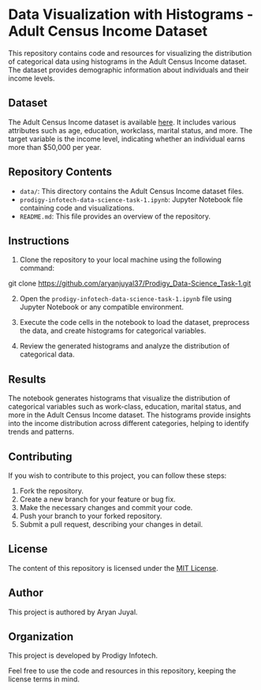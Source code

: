 # Data Visualization with Histograms - Adult Census Income Dataset

This repository contains code and resources for visualizing the distribution of categorical data using histograms in the Adult Census Income dataset. The dataset provides demographic information about individuals and their income levels.

## Dataset

The Adult Census Income dataset is available [here](https://www.kaggle.com/datasets/uciml/adult-census-income). It includes various attributes such as age, education, workclass, marital status, and more. The target variable is the income level, indicating whether an individual earns more than $50,000 per year.

## Repository Contents

- `data/`: This directory contains the Adult Census Income dataset files.
- `prodigy-infotech-data-science-task-1.ipynb`: Jupyter Notebook file containing code and visualizations.
- `README.md`: This file provides an overview of the repository.

## Instructions

1. Clone the repository to your local machine using the following command:

git clone https://github.com/aryanjuyal37/Prodigy_Data-Science_Task-1.git

2. Open the `prodigy-infotech-data-science-task-1.ipynb` file using Jupyter Notebook or any compatible environment.

3. Execute the code cells in the notebook to load the dataset, preprocess the data, and create histograms for categorical variables.

4. Review the generated histograms and analyze the distribution of categorical data.

## Results

The notebook generates histograms that visualize the distribution of categorical variables such as work-class, education, marital status, and more in the Adult Census Income dataset. The histograms provide insights into the income distribution across different categories, helping to identify trends and patterns.

## Contributing

If you wish to contribute to this project, you can follow these steps:

1. Fork the repository.
2. Create a new branch for your feature or bug fix.
3. Make the necessary changes and commit your code.
4. Push your branch to your forked repository.
5. Submit a pull request, describing your changes in detail.

## License

The content of this repository is licensed under the [MIT License](link_to_license).

## Author

This project is authored by Aryan Juyal.

## Organization

This project is developed by Prodigy Infotech.

Feel free to use the code and resources in this repository, keeping the license terms in mind.


